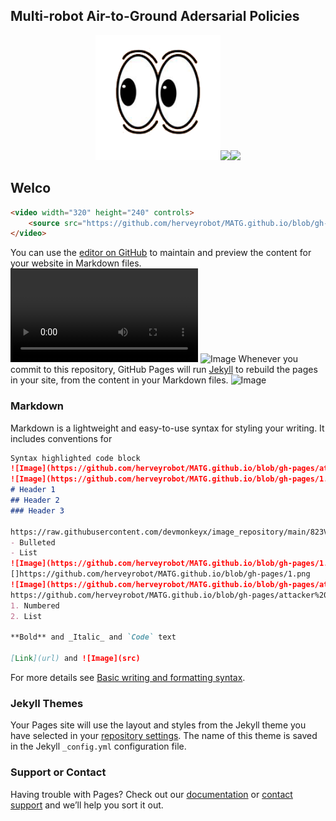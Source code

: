 ## Multi-robot Air-to-Ground Adersarial Policies

<center class="half">
    <img src="https://raw.githubusercontent.com/devmonkeyx/image_repository/main/823VeeA5vJ.png" width="200"/><img src="https://raw.githubusercontent.com/herveyrobot/MATG.github.io/gh-pages/attacker%20%E8%BA%B2%E9%81%BF.gif" width="200"/><img src="https://raw.githubusercontent.com/herveyrobot/MATG.github.io/gh-pages/attacker%20%E8%BA%B2%E9%81%BF.gif" width="200"/>
</center>

## Welco

```HTML
<video width="320" height="240" controls>
    <source src="https://github.com/herveyrobot/MATG.github.io/blob/gh-pages/a.mp4" type="video/mp4">
</video>
```


You can use the [editor on GitHub](https://github.com/herveyrobot/MATG.github.io/edit/gh-pages/index.md) to maintain and preview the content for your website in Markdown files.
![Image](https://github.com/herveyrobot/MATG.github.io/blob/gh-pages/a.mp4)
![Image](https://github.com/herveyrobot/MATG.github.io/blob/gh-pages/attacker%20%E8%BA%B2%E9%81%BF.gif)
Whenever you commit to this repository, GitHub Pages will run [Jekyll](https://jekyllrb.com/) to rebuild the pages in your site, from the content in your Markdown files.
![Image](https://github.com/herveyrobot/MATG.github.io/blob/gh-pages/1.png)
### Markdown

Markdown is a lightweight and easy-to-use syntax for styling your writing. It includes conventions for

```markdown
Syntax highlighted code block
![Image](https://github.com/herveyrobot/MATG.github.io/blob/gh-pages/attacker%20%E8%BA%B2%E9%81%BF.gif)
![Image](https://github.com/herveyrobot/MATG.github.io/blob/gh-pages/1.png)
# Header 1
## Header 2
### Header 3

https://raw.githubusercontent.com/devmonkeyx/image_repository/main/823VeeA5vJ.png
- Bulleted
- List
![Image](https://github.com/herveyrobot/MATG.github.io/blob/gh-pages/1.png)
[]https://github.com/herveyrobot/MATG.github.io/blob/gh-pages/1.png
![Image](https://github.com/herveyrobot/MATG.github.io/blob/gh-pages/attacker%20%E8%BA%B2%E9%81%BF.gif)
https://github.com/herveyrobot/MATG.github.io/blob/gh-pages/attacker%20%E8%BA%B2%E9%81%BF.gif
1. Numbered
2. List

**Bold** and _Italic_ and `Code` text

[Link](url) and ![Image](src)
```

For more details see [Basic writing and formatting syntax](https://docs.github.com/en/github/writing-on-github/getting-started-with-writing-and-formatting-on-github/basic-writing-and-formatting-syntax).

### Jekyll Themes

Your Pages site will use the layout and styles from the Jekyll theme you have selected in your [repository settings](https://github.com/herveyrobot/MATG.github.io/settings/pages). The name of this theme is saved in the Jekyll `_config.yml` configuration file.

### Support or Contact

Having trouble with Pages? Check out our [documentation](https://docs.github.com/categories/github-pages-basics/) or [contact support](https://support.github.com/contact) and we’ll help you sort it out.
